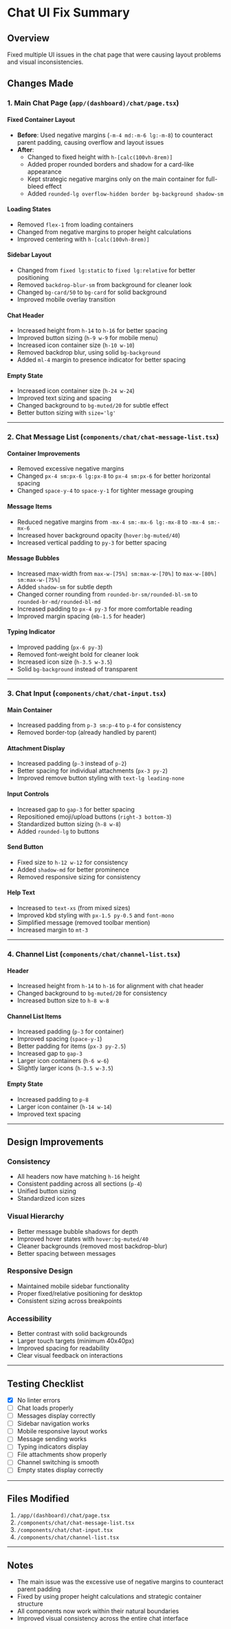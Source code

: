 # Chat UI Fix Summary

## Overview

Fixed multiple UI issues in the chat page that were causing layout problems and visual inconsistencies.

## Changes Made

### 1. **Main Chat Page (`app/(dashboard)/chat/page.tsx`)**

#### Fixed Container Layout

- **Before**: Used negative margins (`-m-4 md:-m-6 lg:-m-8`) to counteract parent padding, causing overflow and layout issues
- **After**:
  - Changed to fixed height with `h-[calc(100vh-8rem)]`
  - Added proper rounded borders and shadow for a card-like appearance
  - Kept strategic negative margins only on the main container for full-bleed effect
  - Added `rounded-lg overflow-hidden border bg-background shadow-sm`

#### Loading States

- Removed `flex-1` from loading containers
- Changed from negative margins to proper height calculations
- Improved centering with `h-[calc(100vh-8rem)]`

#### Sidebar Layout

- Changed from `fixed lg:static` to `fixed lg:relative` for better positioning
- Removed `backdrop-blur-sm` from background for cleaner look
- Changed `bg-card/50` to `bg-card` for solid background
- Improved mobile overlay transition

#### Chat Header

- Increased height from `h-14` to `h-16` for better spacing
- Improved button sizing (`h-9 w-9` for mobile menu)
- Increased icon container size (`h-10 w-10`)
- Removed backdrop blur, using solid `bg-background`
- Added `ml-4` margin to presence indicator for better spacing

#### Empty State

- Increased icon container size (`h-24 w-24`)
- Improved text sizing and spacing
- Changed background to `bg-muted/20` for subtle effect
- Better button sizing with `size='lg'`

---

### 2. **Chat Message List (`components/chat/chat-message-list.tsx`)**

#### Container Improvements

- Removed excessive negative margins
- Changed `px-4 sm:px-6 lg:px-8` to `px-4 sm:px-6` for better horizontal spacing
- Changed `space-y-4` to `space-y-1` for tighter message grouping

#### Message Items

- Reduced negative margins from `-mx-4 sm:-mx-6 lg:-mx-8` to `-mx-4 sm:-mx-6`
- Increased hover background opacity (`hover:bg-muted/40`)
- Increased vertical padding to `py-3` for better spacing

#### Message Bubbles

- Increased max-width from `max-w-[75%] sm:max-w-[70%]` to `max-w-[80%] sm:max-w-[75%]`
- Added `shadow-sm` for subtle depth
- Changed corner rounding from `rounded-br-sm/rounded-bl-sm` to `rounded-br-md/rounded-bl-md`
- Increased padding to `px-4 py-3` for more comfortable reading
- Improved margin spacing (`mb-1.5` for header)

#### Typing Indicator

- Improved padding (`px-6 py-3`)
- Removed font-weight bold for cleaner look
- Increased icon size (`h-3.5 w-3.5`)
- Solid `bg-background` instead of transparent

---

### 3. **Chat Input (`components/chat/chat-input.tsx`)**

#### Main Container

- Increased padding from `p-3 sm:p-4` to `p-4` for consistency
- Removed border-top (already handled by parent)

#### Attachment Display

- Increased padding (`p-3` instead of `p-2`)
- Better spacing for individual attachments (`px-3 py-2`)
- Improved remove button styling with `text-lg leading-none`

#### Input Controls

- Increased gap to `gap-3` for better spacing
- Repositioned emoji/upload buttons (`right-3 bottom-3`)
- Standardized button sizing (`h-8 w-8`)
- Added `rounded-lg` to buttons

#### Send Button

- Fixed size to `h-12 w-12` for consistency
- Added `shadow-md` for better prominence
- Removed responsive sizing for consistency

#### Help Text

- Increased to `text-xs` (from mixed sizes)
- Improved kbd styling with `px-1.5 py-0.5` and `font-mono`
- Simplified message (removed toolbar mention)
- Increased margin to `mt-3`

---

### 4. **Channel List (`components/chat/channel-list.tsx`)**

#### Header

- Increased height from `h-14` to `h-16` for alignment with chat header
- Changed background to `bg-muted/20` for consistency
- Increased button size to `h-8 w-8`

#### Channel List Items

- Increased padding (`p-3` for container)
- Improved spacing (`space-y-1`)
- Better padding for items (`px-3 py-2.5`)
- Increased gap to `gap-3`
- Larger icon containers (`h-6 w-6`)
- Slightly larger icons (`h-3.5 w-3.5`)

#### Empty State

- Increased padding to `p-8`
- Larger icon container (`h-14 w-14`)
- Improved text spacing

---

## Design Improvements

### Consistency

- All headers now have matching `h-16` height
- Consistent padding across all sections (`p-4`)
- Unified button sizing
- Standardized icon sizes

### Visual Hierarchy

- Better message bubble shadows for depth
- Improved hover states with `hover:bg-muted/40`
- Cleaner backgrounds (removed most backdrop-blur)
- Better spacing between messages

### Responsive Design

- Maintained mobile sidebar functionality
- Proper fixed/relative positioning for desktop
- Consistent sizing across breakpoints

### Accessibility

- Better contrast with solid backgrounds
- Larger touch targets (minimum 40x40px)
- Improved spacing for readability
- Clear visual feedback on interactions

---

## Testing Checklist

- [x] No linter errors
- [ ] Chat loads properly
- [ ] Messages display correctly
- [ ] Sidebar navigation works
- [ ] Mobile responsive layout works
- [ ] Message sending works
- [ ] Typing indicators display
- [ ] File attachments show properly
- [ ] Channel switching is smooth
- [ ] Empty states display correctly

---

## Files Modified

1. `/app/(dashboard)/chat/page.tsx`
2. `/components/chat/chat-message-list.tsx`
3. `/components/chat/chat-input.tsx`
4. `/components/chat/channel-list.tsx`

---

## Notes

- The main issue was the excessive use of negative margins to counteract parent padding
- Fixed by using proper height calculations and strategic container structure
- All components now work within their natural boundaries
- Improved visual consistency across the entire chat interface
